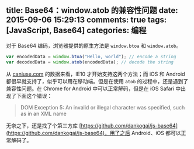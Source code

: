 title: Base64：window.atob 的兼容性问题
date: 2015-09-06 15:29:13
comments: true
tags: [JavaScript, Base64]
categories: 编程
---

对于 Base64 编码，浏览器提供的原生方法是 `window.btoa` 和 `window.atob`。

```JavaScript
var encodedData = window.btoa("Hello, world"); // encode a string
var decodedData = window.atob(encodedData); // decode the string
```

从 [caniuse.com](http://caniuse.com/#search=Base64) 的数据来看，IE10 才开始支持这两个方法；而 iOS 和 Android 都很早就支持了，似乎可以用在移动端。但是在使用 `atob` 的过程中，还是遇到了兼容性问题。在 Chrome for Android 中可以正常解码，但是在 iOS Safari 中出现了下面这个错误：

> DOM Exception 5: An invalid or illegal character was specified, such as in an XML name

无奈之下，还是找了个第三方库 [https://github.com/dankogai/js-base64](https://github.com/dankogai/js-base64)，用了之后 Android、iOS 都可以正常解码了。
